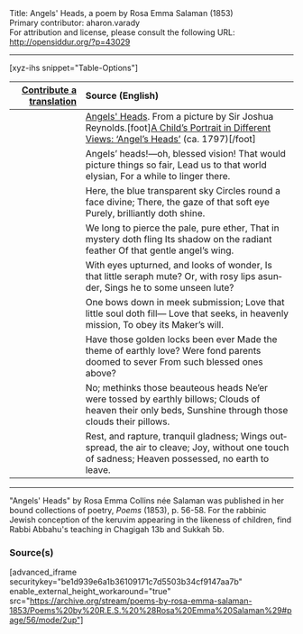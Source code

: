 <html>
<head></head>
<body>
Title: Angels' Heads, a poem by Rosa Emma Salaman (1853)<br />
Primary contributor: aharon.varady<br />
For attribution and license, please consult the following URL: <a href="http://opensiddur.org/?p=43029">http://opensiddur.org/?p=43029</a>
<p />
<hr />

[xyz-ihs snippet="Table-Options"]<table style="margin-left: auto; margin-right: auto;" class="draggable">
<thead><tr><th id="x" style="text-align: right;"><a href="/contribute/upload/">Contribute a translation</a></th><th style="text-align: left;">Source (English)</th></tr></thead>
<tbody>
<tr><td style="vertical-align:top;">
<div class="liturgy" lang="he" style="text-align: right;">

</div></td>

<td style="vertical-align:top;">
<div class="english" lang="en" style="text-align: left;">
<u>Angels' Heads</u>.
<span class="citation">From a picture by Sir Joshua Reynolds.</span>[foot]<a href="https://commons.wikimedia.org/wiki/File:A_Cherub_Head_in_Different_Views_(Miss_Frances_Gordon,_by_Sir_Joshua_Reynolds.jpg">A Child’s Portrait in Different Views: ‘Angel’s Heads’</a> (ca. 1797)[/foot] 
</div></td></tr>


<tr><td style="vertical-align:top;">
<div class="liturgy" lang="he" style="text-align: right;">

</div></td>

<td style="vertical-align:top;">
<div class="english" lang="en" style="text-align: left;">
Angels’ heads!—oh, blessed vision! 
That would picture things so fair, 
Lead us to that world elysian, 
For a while to linger there. 
</div></td></tr>


<tr><td style="vertical-align:top;">
<div class="liturgy" lang="he" style="text-align: right;">

</div></td>

<td style="vertical-align:top;">
<div class="english" lang="en" style="text-align: left;">
Here, the blue transparent sky 
Circles round a face divine; 
There, the gaze of that soft eye 
Purely, brilliantly doth shine. 
</div></td></tr>


<tr><td style="vertical-align:top;">
<div class="liturgy" lang="he" style="text-align: right;">

</div></td>

<td style="vertical-align:top;">
<div class="english" lang="en" style="text-align: left;">
We long to pierce the pale, pure ether, 
That in mystery doth fling 
Its shadow on the radiant feather 
Of that gentle angel’s wing. 
</div></td></tr>


<tr><td style="vertical-align:top;">
<div class="liturgy" lang="he" style="text-align: right;">

</div></td>

<td style="vertical-align:top;">
<div class="english" lang="en" style="text-align: left;">
With eyes upturned, and looks of wonder, 
Is that little seraph mute? 
Or, with rosy lips asunder, 
Sings he to some unseen lute? 
</div></td></tr>


<tr><td style="vertical-align:top;">
<div class="liturgy" lang="he" style="text-align: right;">

</div></td>

<td style="vertical-align:top;">
<div class="english" lang="en" style="text-align: left;">
One bows down in meek submission; 
Love that little soul doth fill— 
Love that seeks, in heavenly mission, 
To obey its Maker’s will. 
</div></td></tr>


<tr><td style="vertical-align:top;">
<div class="liturgy" lang="he" style="text-align: right;">

</div></td>

<td style="vertical-align:top;">
<div class="english" lang="en" style="text-align: left;">
Have those golden locks been ever 
Made the theme of earthly love? 
Were fond parents doomed to sever 
From such blessed ones above? 
</div></td></tr>


<tr><td style="vertical-align:top;">
<div class="liturgy" lang="he" style="text-align: right;">

</div></td>

<td style="vertical-align:top;">
<div class="english" lang="en" style="text-align: left;">
No; methinks those beauteous heads 
Ne’er were tossed by earthly billows; 
Clouds of heaven their only beds, 
Sunshine through those clouds their pillows. 
</div></td></tr>


<tr><td style="vertical-align:top;">
<div class="liturgy" lang="he" style="text-align: right;">

</div></td>

<td style="vertical-align:top;">
<div class="english" lang="en" style="text-align: left;">
Rest, and rapture, tranquil gladness; 
Wings outspread, the air to cleave; 
Joy, without one touch of sadness; 
Heaven possessed, no earth to leave.
</div></td></tr>
</tbody></table>

<hr />

"Angels' Heads" by Rosa Emma Collins née Salaman was published in her bound collections of poetry, <em>Poems</em> (1853), p. 56-58. For the rabbinic Jewish conception of the keruvim appearing in the likeness of children, find Rabbi Abbahu's teaching in Chagigah 13b and Sukkah 5b.

<h3>Source(s)</h3>

[advanced_iframe securitykey="be1d939e6a1b36109171c7d5503b34cf9147aa7b" enable_external_height_workaround="true" src="https://archive.org/stream/poems-by-rosa-emma-salaman-1853/Poems%20by%20R.E.S.%20%28Rosa%20Emma%20Salaman%29#page/56/mode/2up"]

&nbsp;
</body>
</html>